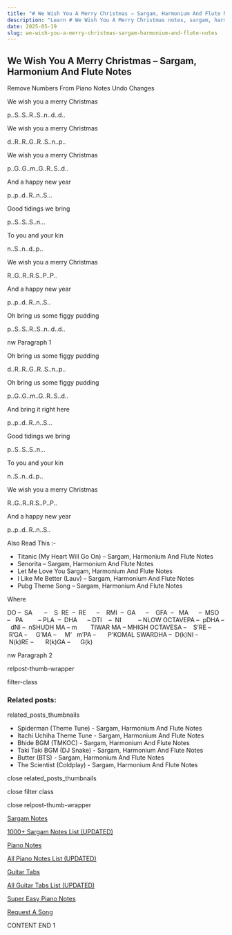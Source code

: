 ```yaml
---
title: "# We Wish You A Merry Christmas – Sargam, Harmonium And Flute Notes"
description: "Learn # We Wish You A Merry Christmas notes, sargam, harmonium notations and flute notes. Easy step-by-step tutorial for beginners."
date: 2025-05-19
slug: we-wish-you-a-merry-christmas-sargam-harmonium-and-flute-notes
---
```


## We Wish You A Merry Christmas – Sargam, Harmonium And Flute Notes

Remove Numbers From Piano Notes
Undo Changes

We wish you a merry Christmas

p..S..S..R..S..n..d..d..

We wish you a merry Christmas

d..R..R..G..R..S..n..p..

We wish you a merry Christmas

p..G..G..m..G..R..S..d..

And a happy new year

p..p..d..R..n..S…

Good tidings we bring

p..S..S..S..n…

To you and your kin

n..S..n..d..p..

We wish you a merry Christmas

R..G..R..R.S..P..P..

And a happy new year

p..p..d..R..n..S..

Oh bring us some figgy pudding

p..S..S..R..S..n..d..d..

nw Paragraph 1

Oh bring us some figgy pudding

d..R..R..G..R..S..n..p..

Oh bring us some figgy pudding

p..G..G..m..G..R..S..d..

And bring it right here

p..p..d..R..n..S…

Good tidings we bring

p..S..S..S..n…

To you and your kin

n..S..n..d..p..

We wish you a merry Christmas

R..G..R..R.S..P..P..

And a happy new year

p..p..d..R..n..S..

Also Read This :-

* Titanic (My Heart Will Go On) – Sargam, Harmonium And Flute Notes
* Senorita – Sargam, Harmonium And Flute Notes
* Let Me Love You Sargam, Harmonium And Flute Notes
* I Like Me Better (Lauv) – Sargam, Harmonium And Flute Notes
* Pubg Theme Song – Sargam, Harmonium And Flute Notes

Where

DO –  SA       –    S  RE  –  RE      –    RMI  –  GA      –    GFA  –   MA      –  MSO  –   PA         – PLA  –  DHA      – DTI    –  NI          – NLOW OCTAVEPA –  pDHA –  dNI –  nSHUDH MA – m        TIWAR MA – MHIGH OCTAVESA –    S’RE –     R’GA –     G’MA –     M’   m’PA –       P’KOMAL SWARDHA –  D(k)NI –       N(k)RE –       R(k)GA –      G(k)

nw Paragraph 2

relpost-thumb-wrapper

filter-class

### Related posts:

related_posts_thumbnails

* Spiderman (Theme Tune) - Sargam, Harmonium And Flute Notes
* Itachi Uchiha Theme Tune - Sargam, Harmonium And Flute Notes
* Bhide BGM (TMKOC) - Sargam, Harmonium And Flute Notes
* Taki Taki BGM (DJ Snake) - Sargam, Harmonium And Flute Notes
* Butter (BTS) - Sargam, Harmonium And Flute Notes
* The Scientist (Coldplay) - Sargam, Harmonium And Flute Notes

close related_posts_thumbnails

close filter class

close relpost-thumb-wrapper

[Sargam Notes](/sargam-notes.html)

[1000+ Sargam Notes List (UPDATED)](/all-songs-list-sargam-notes.html)

[Piano Notes](/piano-notes.html)

[All Piano Notes List (UPDATED)](/all-songs-list-piano-notes.html)

[Guitar Tabs](/guitar-tabs.html)

[All Guitar Tabs List (UPDATED)](/all-songs-list-guitar-tabs.html)

[Super Easy Piano Notes](https://studywall.in/)

[Request A Song](/request-a-song.html)

CONTENT END 1

